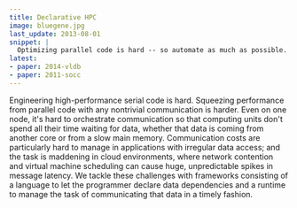 ```yaml
---
title: Declarative HPC
image: bluegene.jpg
last_update: 2013-08-01
snippet: |
  Optimizing parallel code is hard -- so automate as much as possible.
latest:
- paper: 2014-vldb
- paper: 2011-socc
---
```


Engineering high-performance serial code is hard.  Squeezing
performance from parallel code with any nontrivial communication is
harder.  Even on one node, it's hard to orchestrate communication so
that computing units don't spend all their time waiting for data,
whether that data is coming from another core or from a slow main
memory.  Communication costs are particularly hard to manage in
applications with irregular data access; and the task is maddening in
cloud environments, where network contention and virtual machine
scheduling can cause huge, unpredictable spikes in message latency.
We tackle these challenges with frameworks consisting of a language to
let the programmer declare data dependencies and a runtime to manage
the task of communicating that data in a timely fashion.
